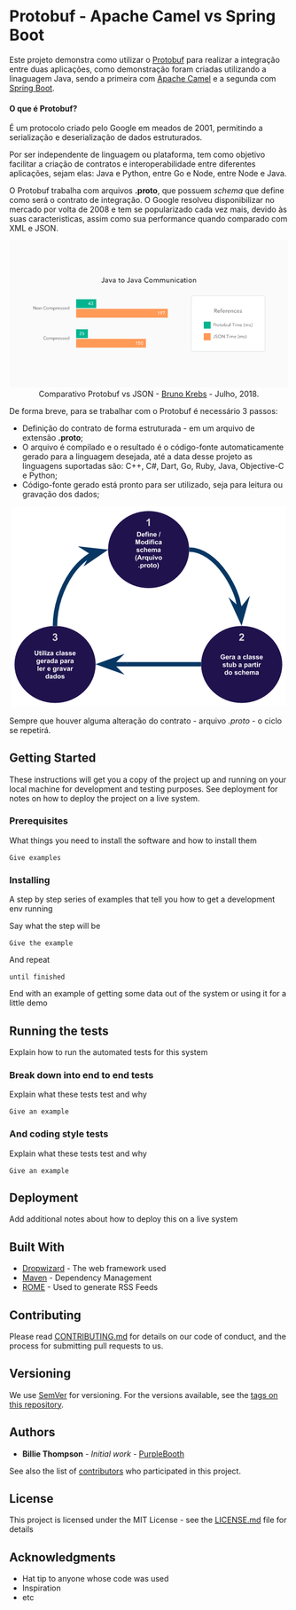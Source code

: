 # Protobuf - Apache Camel vs Spring Boot

Este projeto demonstra como utilizar o [Protobuf](https://developers.google.com/protocol-buffers/) para realizar a integração entre duas aplicações, como demonstração foram criadas utilizando a linaguagem Java, sendo a primeira com [Apache Camel](https://camel.apache.org/) e a segunda com [Spring Boot](https://spring.io/projects/spring-boot).

#### O que é Protobuf?
É um protocolo criado pelo Google em meados de 2001, permitindo a serialização e deserialização de dados estruturados. 

Por ser independente de linguagem ou plataforma, tem como objetivo facilitar a criação de contratos e interoperabilidade entre diferentes aplicações, sejam elas: Java e Python, entre Go e Node, entre Node e Java. 

O Protobuf trabalha com arquivos **.proto**, que possuem *schema* que define como será o contrato de integração. O Google resolveu disponibilizar no mercado por volta de 2008 e tem se popularizado cada vez mais, devido às suas caracteristicas, assim como sua performance quando comparado com XML e JSON. 


<p align="center">
  <img src="https://github.com/douglsantos/proc-apache-camel-integration-spring-boot-protobuf/raw/master/images/comparacao-protobuf-json.png">
Comparativo Protobuf vs JSON - <a href= "https://medium.com/@krebs.bruno/beating-json-performance-with-protobuf-c205397c8bc6">Bruno Krebs</a> - Julho, 2018.
</p>


De forma breve, para se trabalhar com o Protobuf é necessário 3 passos:
* Definição do contrato de forma estruturada - em um arquivo de extensão **.proto**;
* O arquivo é compilado e o resultado é o código-fonte automaticamente gerado para a linguagem desejada, até a data desse projeto as linguagens suportadas são: C++, C#, Dart, Go, Ruby, Java, Objective-C e Python;
* Código-fonte gerado está pronto para ser utilizado, seja para leitura ou gravação dos dados;

<p align="center">
  <img src="https://github.com/douglsantos/proc-apache-camel-integration-spring-boot-protobuf/raw/master/images/fluxo-protobuf.png">
</p>

Sempre que houver alguma alteração do contrato - arquivo *.proto* - o ciclo se repetirá.


## Getting Started

These instructions will get you a copy of the project up and running on your local machine for development and testing purposes. See deployment for notes on how to deploy the project on a live system.

### Prerequisites

What things you need to install the software and how to install them

```
Give examples
```

### Installing

A step by step series of examples that tell you how to get a development env running

Say what the step will be

```
Give the example
```

And repeat

```
until finished
```

End with an example of getting some data out of the system or using it for a little demo

## Running the tests

Explain how to run the automated tests for this system

### Break down into end to end tests

Explain what these tests test and why

```
Give an example
```

### And coding style tests

Explain what these tests test and why

```
Give an example
```

## Deployment

Add additional notes about how to deploy this on a live system

## Built With

* [Dropwizard](http://www.dropwizard.io/1.0.2/docs/) - The web framework used
* [Maven](https://maven.apache.org/) - Dependency Management
* [ROME](https://rometools.github.io/rome/) - Used to generate RSS Feeds

## Contributing

Please read [CONTRIBUTING.md](https://gist.github.com/PurpleBooth/b24679402957c63ec426) for details on our code of conduct, and the process for submitting pull requests to us.

## Versioning

We use [SemVer](http://semver.org/) for versioning. For the versions available, see the [tags on this repository](https://github.com/your/project/tags). 

## Authors

* **Billie Thompson** - *Initial work* - [PurpleBooth](https://github.com/PurpleBooth)

See also the list of [contributors](https://github.com/your/project/contributors) who participated in this project.

## License

This project is licensed under the MIT License - see the [LICENSE.md](LICENSE.md) file for details

## Acknowledgments

* Hat tip to anyone whose code was used
* Inspiration
* etc

